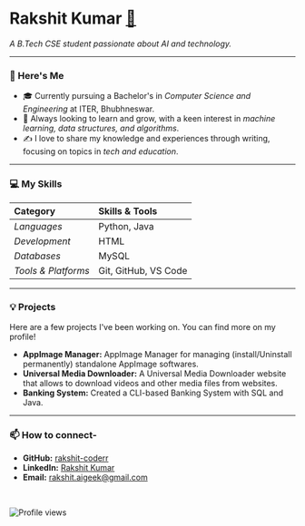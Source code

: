 <div align="left">
  <h1><b>Rakshit Kumar</b> <a href="https://komarev.com/ghpvc/?username=rishabh95080&color=blueviolet" alt="Profile views">👋</a></h1>
  <p><i>A B.Tech CSE student passionate about AI and technology.</i></p>
  
  ---
  
  ### 🚀 Here's Me
  
  - 🎓 Currently pursuing a Bachelor's in *Computer Science and Engineering* at ITER, Bhubhneswar.
  - 🌱 Always looking to learn and grow, with a keen interest in *machine learning, data structures, and algorithms*.
  - ✍ I love to share my knowledge and experiences through writing, focusing on topics in *tech and education*.
  
  ---
  
  ### 💻 My Skills
  
  | Category | Skills & Tools |
  | :--- | :--- |
  | *Languages* | Python, Java |
  | *Development* | HTML |
  | *Databases* | MySQL |
  | *Tools & Platforms* | Git, GitHub, VS Code |
  
  ---
  
  ### 💡 Projects
  
  Here are a few projects I've been working on. You can find more on my profile!
  
  - <b>AppImage Manager:</b> AppImage Manager for managing (install/Uninstall permanently) standalone AppImage softwares.
  - <b>Universal Media Downloader:</b> A Universal Media Downloader website that allows to download videos and other media files from websites.
  - <b>Banking System:</b> Created a CLI-based Banking System with SQL and Java.
  
  ---
  
  ### 📫 How to connect-
  
  - <b>GitHub:</b> [rakshit-coderr](https://github.com/rakshit-coderr)
  - <b>LinkedIn:</b> [Rakshit Kumar](www.linkedin.com/in/rakshit-goswami-7b0a34253)
  - <b>Email:</b> [rakshit.aigeek@gmail.com](mailto:rakshit.aigeek@gamil.com)

  <br>
  
  <p align="left">
    <img src="https://komarev.com/ghpvc/?username=rakshit-coderr&color=blueviolet" alt="Profile views">
  </p>

</div>
